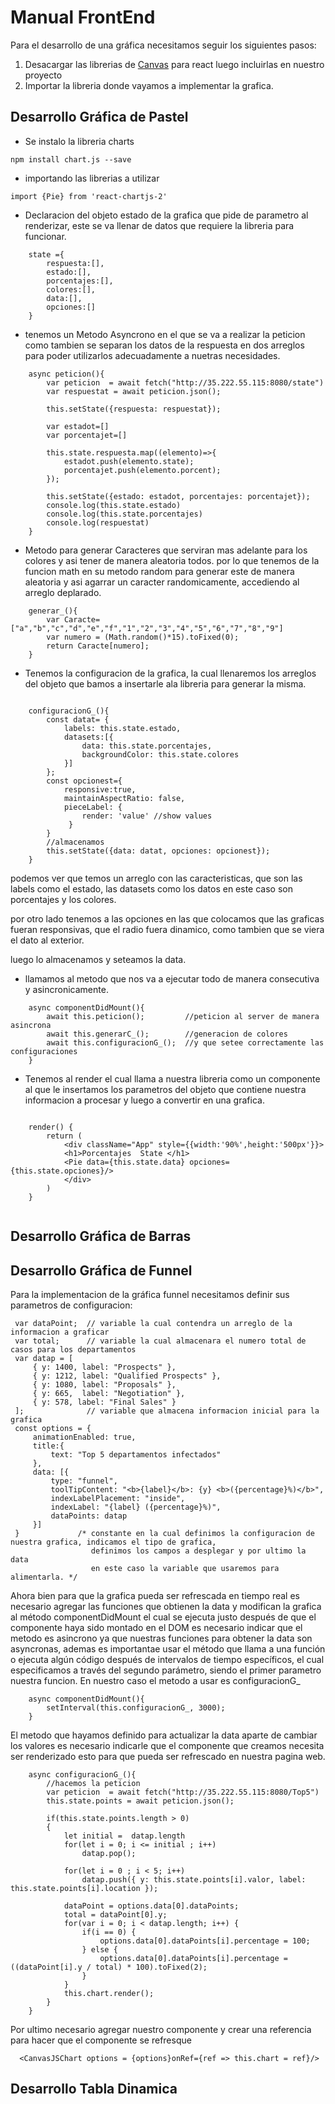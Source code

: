 # Manual FrontEnd

Para el desarrollo de una gráfica necesitamos seguir los siguientes pasos:
1. Desacargar las librerias de [Canvas](https://canvasjs.com/react-charts/) para react luego incluirlas en nuestro proyecto
2. Importar la libreria donde vayamos a implementar la grafica.



## Desarrollo Gráfica de Pastel

* Se instalo la libreria charts

```
npm install chart.js --save

```

* importando las librerias a utilizar 

```
import {Pie} from 'react-chartjs-2'

```

* Declaracion del objeto estado de la grafica que pide de  parametro al renderizar, este se va llenar de datos que requiere la libreria para funcionar.   

```
    state ={
        respuesta:[],
        estado:[],
        porcentajes:[],
        colores:[],
        data:[],
        opciones:[]
    }

```


* tenemos un Metodo Asyncrono en el que se va a realizar la peticion como tambien se separan los datos de la respuesta en dos arreglos para poder utilizarlos adecuadamente a nuetras necesidades. 


```
    async peticion(){
        var peticion  = await fetch("http://35.222.55.115:8080/state")
        var respuestat = await peticion.json();

        this.setState({respuesta: respuestat});

        var estadot=[]
        var porcentajet=[]

        this.state.respuesta.map((elemento)=>{
            estadot.push(elemento.state);
            porcentajet.push(elemento.porcent);
        });

        this.setState({estado: estadot, porcentajes: porcentajet});
        console.log(this.state.estado)
        console.log(this.state.porcentajes)
        console.log(respuestat)
    }

```

* Metodo para generar Caracteres que serviran mas adelante para los colores y asi tener de manera aleatoria todos. por lo que tenemos de la funcion math en su metodo random para generar este de manera aleatoria y asi agarrar un caracter randomicamente, accediendo al arreglo deplarado.


```
    generar_(){
        var Caracte= ["a","b","c","d","e","f","1","2","3","4","5","6","7","8","9"]
        var numero = (Math.random()*15).toFixed(0);
        return Caracte[numero];
    }

```


* Tenemos la configuracion de la grafica, la cual llenaremos los arreglos del objeto que bamos a insertarle ala libreria para generar la misma. 

```

    configuracionG_(){
        const datat= {
            labels: this.state.estado,
            datasets:[{
                data: this.state.porcentajes,
                backgroundColor: this.state.colores
            }]
        };
        const opcionest={
            responsive:true,
            maintainAspectRatio: false,
            pieceLabel: {
                render: 'value' //show values
             }
        }
        //almacenamos
        this.setState({data: datat, opciones: opcionest});
    }
```

podemos ver que temos un arreglo con las caracteristicas, que son las labels como el estado, las datasets como los datos en este caso son porcentajes  y los colores.

por otro lado tenemos a las opciones en las que colocamos que las graficas fueran responsivas, que el radio fuera dinamico, como tambien que se viera el dato al exterior.

luego lo almacenamos  y seteamos la data. 



* llamamos al metodo que nos va a ejecutar todo de manera consecutiva y asincronicamente.

```
    async componentDidMount(){
        await this.peticion();         //peticion al server de manera asincrona
        await this.generarC_();        //generacion de colores
        await this.configuracionG_();  //y que setee correctamente las configuraciones
    }

```


*  Tenemos al render el cual llama a nuestra libreria como un componente al que le insertamos los parametros del objeto que contiene nuestra informacion a procesar y luego a convertir en una grafica. 

```

    render() {
        return (
            <div className="App" style={{width:'90%',height:'500px'}}>
            <h1>Porcentajes  State </h1>
            <Pie data={this.state.data} opciones={this.state.opciones}/>
            </div>
        )
    }


```



## Desarrollo Gráfica de Barras

## Desarrollo Gráfica de Funnel
Para la implementacion de la gráfica funnel necesitamos definir sus parametros de configuracion:
 ```
  var dataPoint;  // variable la cual contendra un arreglo de la informacion a graficar
  var total;      // variable la cual almacenara el numero total de casos para los departamentos
  var datap = [
      { y: 1400, label: "Prospects" },
      { y: 1212, label: "Qualified Prospects" },
      { y: 1080, label: "Proposals" },
      { y: 665,  label: "Negotiation" },
      { y: 578, label: "Final Sales" }
  ];              // variable que almacena informacion inicial para la grafica
  const options = {
      animationEnabled: true,
      title:{
          text: "Top 5 departamentos infectados"
      },
      data: [{
          type: "funnel",
          toolTipContent: "<b>{label}</b>: {y} <b>({percentage}%)</b>",
          indexLabelPlacement: "inside",
          indexLabel: "{label} ({percentage}%)",
          dataPoints: datap
      }]
  }             /* constante en la cual definimos la configuracion de nuestra grafica, indicamos el tipo de grafica, 
                   definimos los campos a desplegar y por ultimo la data
                   en este caso la variable que usaremos para alimentarla. */
```

Ahora bien para que la grafica pueda ser refrescada en tiempo real es necesario agregar las funciones que obtienen la data y
modifican la grafica al método componentDidMount el cual se ejecuta justo después de que el componente haya 
sido montado en el DOM es necesario indicar que el metodo es asincrono ya que nuestras funciones para obtener
la data son asyncronas, ademas es importantae usar el método que llama a una función o ejecuta algún código 
después de intervalos de tiempo específicos, el cual especificamos a través del segundo parámetro, siendo 
el primer parametro nuestra funcion. En nuestro caso el metodo a usar es configuracionG_

```
    async componentDidMount(){
        setInterval(this.configuracionG_, 3000);
    }
```

El metodo que hayamos definido para actualizar la data aparte de cambiar los valores es necesario indicarle que 
el componente que creamos necesita ser renderizado esto para que pueda ser refrescado en nuestra pagina web.
```
    async configuracionG_(){
        //hacemos la peticion
        var peticion  = await fetch("http://35.222.55.115:8080/Top5")
        this.state.points = await peticion.json();

        if(this.state.points.length > 0)
        {
            let initial =  datap.length
            for(let i = 0; i <= initial ; i++)
                datap.pop();

            for(let i = 0 ; i < 5; i++)
                datap.push({ y: this.state.points[i].valor, label: this.state.points[i].location });

            dataPoint = options.data[0].dataPoints;
            total = dataPoint[0].y;
            for(var i = 0; i < datap.length; i++) {
                if(i == 0) {
                    options.data[0].dataPoints[i].percentage = 100;
                } else {
                    options.data[0].dataPoints[i].percentage = ((dataPoint[i].y / total) * 100).toFixed(2);
                }
            }
            this.chart.render();
        }
    }
```
Por ultimo necesario agregar nuestro componente y crear una referencia para hacer que el componente se refresque

```
  <CanvasJSChart options = {options}onRef={ref => this.chart = ref}/>
```

## Desarrollo Tabla Dinamica
